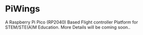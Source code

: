 # PiWings
A Raspberry Pi Pico (RP2040) Based Flight controller Platform for STEM/STE(A)M Education.
More Details will be coming soon..
